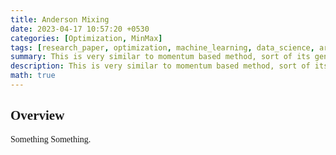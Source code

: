 ```yaml
---
title: Anderson Mixing 
date: 2023-04-17 10:57:20 +0530
categories: [Optimization, MinMax]
tags: [research_paper, optimization, machine_learning, data_science, artificial_intelligence]     # TAG names should always be lowercase
summary: This is very similar to momentum based method, sort of its generalisation 
description: This is very similar to momentum based method, sort of its generalisation 
math: true
---
```


<div class="custom" markdown="1" style="font-family: CMS"> 

<style>
    h1, h2 {
        font-family: CMS;
    }
</style>

## Overview

Something Something.
